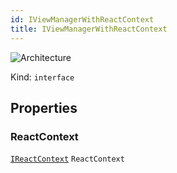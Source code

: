 ```yaml
---
id: IViewManagerWithReactContext
title: IViewManagerWithReactContext
---
```


![Architecture](https://img.shields.io/badge/architecture-old_only-yellow)

Kind: `interface`

## Properties
### ReactContext
 [`IReactContext`](IReactContext) `ReactContext`
